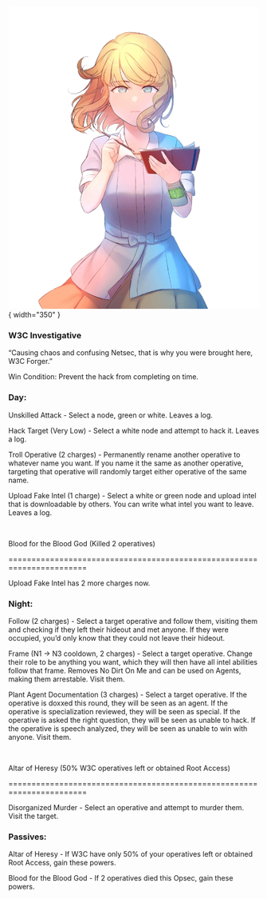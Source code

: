 ![w3cforger.png](Images/w3cforger.png){ width="350" }

### **W3C Investigative**

“Causing chaos and confusing Netsec, that is why you were brought here, W3C Forger.”

Win Condition: Prevent the hack from completing on time.

### **Day:**

Unskilled Attack - Select a node, green or white. Leaves a log.

Hack Target (Very Low) - Select a white node and attempt to hack it. Leaves a log.

Troll Operative (2 charges) - Permanently rename another operative to whatever name you want. If you name it the same as another operative, targeting that operative will randomly target either operative of the same name.

Upload Fake Intel (1 charge) - Select a white or green node and upload intel that is downloadable by others. You can write what intel you want to leave. Leaves a log.

<br>

Blood for the Blood God (Killed 2 operatives)

=======================================================================

Upload Fake Intel has 2 more charges now.

### **Night:**

Follow (2 charges) - Select a target operative and follow them, visiting them and checking if they left their hideout and met anyone. If they were occupied, you’d only know that they could not leave their hideout.

Frame (N1 -> N3 cooldown, 2 charges) - Select a target operative. Change their role to be anything you want, which they will then have all intel abilities follow that frame. Removes No Dirt On Me and can be used on Agents, making them arrestable. Visit them.

Plant Agent Documentation (3 charges) - Select a target operative. If the operative is doxxed this round, they will be seen as an agent. If the operative is specialization reviewed, they will be seen as special. If the operative is asked the right question, they will be seen as unable to hack. If the operative is speech analyzed, they will be seen as unable to win with anyone. Visit them.

<br>

Altar of Heresy (50% W3C operatives left or obtained Root Access)

=======================================================================

Disorganized Murder - Select an operative and attempt to murder them. Visit the target.

### **Passives:**

Altar of Heresy - If W3C have only 50% of your operatives left or obtained Root Access, gain these powers.

Blood for the Blood God - If 2 operatives died this Opsec, gain these powers.